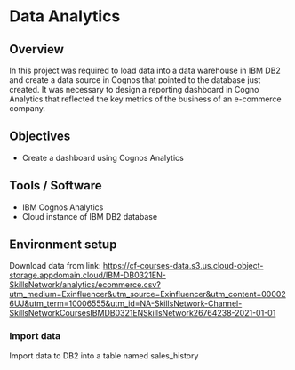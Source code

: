 # Data Analytics

## Overview

In this project was required to load data into a data warehouse in IBM DB2 and create a data source in Cognos that pointed to the database just created. It was necessary to design a reporting dashboard in Cogno Analytics that reflected the key metrics of the business of an e-commerce company.

## Objectives

- Create a dashboard using Cognos Analytics

## Tools / Software

- IBM Cognos Analytics
- Cloud instance of IBM DB2 database

## Environment setup

Download data from link: https://cf-courses-data.s3.us.cloud-object-storage.appdomain.cloud/IBM-DB0321EN-SkillsNetwork/analytics/ecommerce.csv?utm_medium=Exinfluencer&utm_source=Exinfluencer&utm_content=000026UJ&utm_term=10006555&utm_id=NA-SkillsNetwork-Channel-SkillsNetworkCoursesIBMDB0321ENSkillsNetwork26764238-2021-01-01

### Import data
Import data to DB2 into a table named sales_history
